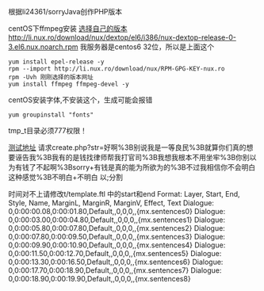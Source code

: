 根据li24361/sorryJava创作PHP版本

centOS下ffmpeg安装
[选择自己的版本](http://li.nux.ro/download/nux/dextop/)   
http://li.nux.ro/download/nux/dextop/el6/i386/nux-dextop-release-0-3.el6.nux.noarch.rpm
我服务器是centos6 32位，所以是上面这个

	yum install epel-release -y
	rpm --import http://li.nux.ro/download/nux/RPM-GPG-KEY-nux.ro
	rpm -Uvh 刚刚选择的版本网址
    yum install ffmpeg ffmpeg-devel -y

centOS安装字体,不安装这个，生成可能会报错

	yum groupinstall "fonts"

tmp_t目录必须777权限！
	
	
[测试地址](https://www.unique-liu.com/demo/sorry/)
请求create.php?str=好啊%3B别说我是一等良民%3B就算你们真的想要诬告我%3B我有的是钱找律师帮我打官司%3B我想我根本不用坐牢%3B你别以为有钱了不起啊%3Bsorry+有钱是真的能为所欲为的%3B不过我相信你不会明白这种感觉%3B不明白+不明白
以;分割


时间对不上请修改t/template.ftl 中的start和end
Format: Layer, Start, End, Style, Name, MarginL, MarginR, MarginV, Effect, Text
Dialogue: 0,0:00:00.08,0:00:01.80,Default,,0,0,0,,{mx.sentences0}
Dialogue: 0,0:00:03.00,0:00:04.80,Default,,0,0,0,,{mx.sentences1}
Dialogue: 0,0:00:05.80,0:00:07.80,Default,,0,0,0,,{mx.sentences2}
Dialogue: 0,0:00:07.80,0:00:09.50,Default,,0,0,0,,{mx.sentences3}
Dialogue: 0,0:00:09.90,0:00:10.90,Default,,0,0,0,,{mx.sentences4}
Dialogue: 0,0:00:11.50,0:00:12.70,Default,,0,0,0,,{mx.sentences5}
Dialogue: 0,0:00:13.30,0:00:16.50,Default,,0,0,0,,{mx.sentences6}
Dialogue: 0,0:00:17.70,0:00:18.90,Default,,0,0,0,,{mx.sentences7}
Dialogue: 0,0:00:18.90,0:00:19.90,Default,,0,0,0,,{mx.sentences8}
